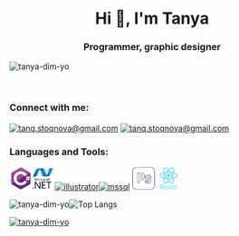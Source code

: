 <h1 align="center">Hi 👋, I'm Tanya</h1>
<h3 align="center">Programmer, graphic designer</h3>

<p align="left"> <img src="https://komarev.com/ghpvc/?username=tanya-dim-yo&label=Profile%20views&color=0e75b6&style=flat" alt="tanya-dim-yo" /> </p>

<p align="left"> <a href="https://twitter.com/" target="blank"><img src="https://img.shields.io/twitter/follow/?logo=twitter&style=for-the-badge" alt="" /></a> </p>

<h3 align="left">Connect with me:</h3>
<p align="left">
<a href="https://linkedin.com/in/tanq.stoqnova@gmail.com" target="blank"><img align="center" src="https://raw.githubusercontent.com/rahuldkjain/github-profile-readme-generator/master/src/images/icons/Social/linked-in-alt.svg" alt="tanq.stoqnova@gmail.com" height="30" width="40" /></a>
<a href="https://fb.com/tanq.stoqnova@gmail.com" target="blank"><img align="center" src="https://raw.githubusercontent.com/rahuldkjain/github-profile-readme-generator/master/src/images/icons/Social/facebook.svg" alt="tanq.stoqnova@gmail.com" height="30" width="40" /></a>
</p>

<h3 align="left">Languages and Tools:</h3>
<p align="left"><a href="https://www.w3schools.com/cs/" target="_blank" rel="noreferrer"><img src="https://raw.githubusercontent.com/devicons/devicon/master/icons/csharp/csharp-original.svg" alt="csharp" width="40" height="40"/></a><a href="https://dotnet.microsoft.com/" target="_blank" rel="noreferrer"><img src="https://raw.githubusercontent.com/devicons/devicon/master/icons/dot-net/dot-net-original-wordmark.svg" alt="dotnet" width="40" height="40"/></a><a href="https://www.adobe.com/in/products/illustrator.html" target="_blank" rel="noreferrer"><img src="https://www.vectorlogo.zone/logos/adobe_illustrator/adobe_illustrator-icon.svg" alt="illustrator" width="40" height="40"/></a><a href="https://www.microsoft.com/en-us/sql-server" target="_blank" rel="noreferrer"><img src="https://www.svgrepo.com/show/303229/microsoft-sql-server-logo.svg" alt="mssql" width="40" height="40"/></a> <a href="https://www.photoshop.com/en" target="_blank" rel="noreferrer"> <img src="https://raw.githubusercontent.com/devicons/devicon/master/icons/photoshop/photoshop-line.svg" alt="photoshop" width="40" height="40"/></a> <a href="https://reactjs.org/" target="_blank" rel="noreferrer"> <img src="https://raw.githubusercontent.com/devicons/devicon/master/icons/react/react-original-wordmark.svg" alt="react" width="40" height="40"/></a> </p>

<img align="left" src="https://github-readme-stats.vercel.app/api?username=tanya-dim-yo&show_icons=true&&theme=transparent&locale=en&theme=default" alt="tanya-dim-yo" />![Top Langs](https://github-readme-stats.vercel.app/api/top-langs/?username=tanya-dim-yo&layout=compact&theme=transparent)

<p align="left"> <a href="https://github.com/ryo-ma/github-profile-trophy"><img src="https://github-profile-trophy.vercel.app/?username=tanya-dim-yo&theme=flat&no-frame=false&margin-w=10&title=Commits,Repositories,Experience" alt="tanya-dim-yo" /></a></p>

